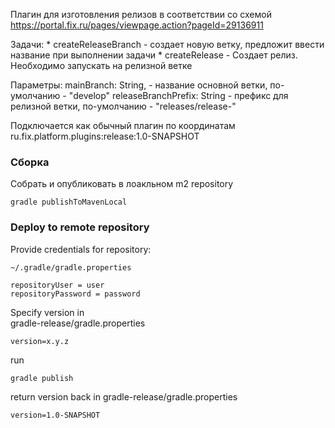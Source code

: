 Плагин для изготовления релизов в соответствии со схемой https://portal.fix.ru/pages/viewpage.action?pageId=29136911

Задачи:
    * createReleaseBranch - создает новую ветку, предложит ввести название при выполнении задачи
    * createRelease - Создает релиз. Необходимо запускать на релизной ветке
    
Параметры:
    mainBranch: String, - название основной ветки, по-умолчанию - "develop"
    releaseBranchPrefix: String - префикс для релизной ветки, по-умолчанию - "releases/release-"


Подключается как обычный плагин по координатам ru.fix.platform.plugins:release:1.0-SNAPSHOT


    
### Сборка    
Собрать и опубликовать в лоакльном m2 repository
```
gradle publishToMavenLocal
```

### Deploy to remote repository
Provide credentials for repository:  
```
~/.gradle/gradle.properties

repositoryUser = user
repositoryPassword = password
```
Specify version in  
gradle-release/gradle.properties
```
version=x.y.z
```
run
```
gradle publish

```
return version back in 
gradle-release/gradle.properties
```
version=1.0-SNAPSHOT
```
